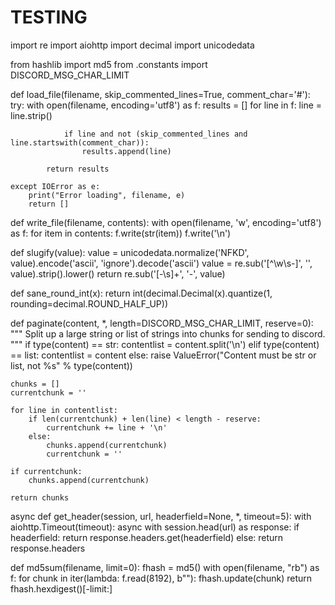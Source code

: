 # TESTING
import re
import aiohttp
import decimal
import unicodedata

from hashlib import md5
from .constants import DISCORD_MSG_CHAR_LIMIT


def load_file(filename, skip_commented_lines=True, comment_char='#'):
    try:
        with open(filename, encoding='utf8') as f:
            results = []
            for line in f:
                line = line.strip()

                if line and not (skip_commented_lines and line.startswith(comment_char)):
                    results.append(line)

            return results

    except IOError as e:
        print("Error loading", filename, e)
        return []


def write_file(filename, contents):
    with open(filename, 'w', encoding='utf8') as f:
        for item in contents:
            f.write(str(item))
            f.write('\n')


def slugify(value):
    value = unicodedata.normalize('NFKD', value).encode('ascii', 'ignore').decode('ascii')
    value = re.sub('[^\w\s-]', '', value).strip().lower()
    return re.sub('[-\s]+', '-', value)


def sane_round_int(x):
    return int(decimal.Decimal(x).quantize(1, rounding=decimal.ROUND_HALF_UP))


def paginate(content, *, length=DISCORD_MSG_CHAR_LIMIT, reserve=0):
    """
    Split up a large string or list of strings into chunks for sending to discord.
    """
    if type(content) == str:
        contentlist = content.split('\n')
    elif type(content) == list:
        contentlist = content
    else:
        raise ValueError("Content must be str or list, not %s" % type(content))

    chunks = []
    currentchunk = ''

    for line in contentlist:
        if len(currentchunk) + len(line) < length - reserve:
            currentchunk += line + '\n'
        else:
            chunks.append(currentchunk)
            currentchunk = ''

    if currentchunk:
        chunks.append(currentchunk)

    return chunks


async def get_header(session, url, headerfield=None, *, timeout=5):
    with aiohttp.Timeout(timeout):
        async with session.head(url) as response:
            if headerfield:
                return response.headers.get(headerfield)
            else:
                return response.headers


def md5sum(filename, limit=0):
    fhash = md5()
    with open(filename, "rb") as f:
        for chunk in iter(lambda: f.read(8192), b""):
            fhash.update(chunk)
    return fhash.hexdigest()[-limit:]
